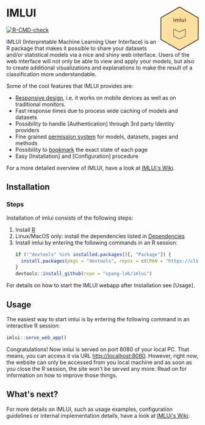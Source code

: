 # IMLUI <img src="inst/assets/png/imlui_logo.png" align="right" width="100"/>

<!-- badges: start -->
[![R-CMD-check](https://github.com/spang-lab/imlui/workflows/R-CMD-check/badge.svg)](https://github.com/spang-lab/imlui/actions)
<!-- badges: end -->

IMLUI (Interpretable Machine Learning User Interface) is an R package that makes it possible to share your datasets and/or statistical models via a nice and shiny web interface. Users of the web interface will not only be able to view and apply your models, but also to create additional visualizations and explanations to make the result of a classification more understandable.

Some of the cool features that IMLUI provides are:

* [Responsive design](https://github.com/spang-lab/imlui/wiki/User-Interface), i.e. it works on mobile devices as well as on traditional monitors.
* Fast response times due to process wide caching of models and datasets
* Possibility to handle [Authentication] through 3rd party Identity providers
* Fine grained [permission system](https://github.com/spang-lab/imlui/wiki/Authentication#internal-authorization) for models, datasets, pages and methods
* Possibility to [bookmark](https://github.com/spang-lab/imlui/wiki/Bookmarking) the exact state of each page
* Easy [Installation] and [Configuration] procedure

For a more detailed overview of IMLUI, have a look at [IMLUi's Wiki](https://github.com/spang-lab/imlui/wiki).

## Installation

### Steps

Installation of imlui consists of the following steps:

1. Install [R](https://cran.r-project.org/)
2. Linux/MacOS only: install the dependencies listed in [Dependencies](https://github.com/spang-lab/imlui/wiki/Installation#dependencies)
3. Install imlui by entering the following commands in an R session:
   ```R
   if (!"devtools" %in% installed.packages()[, "Package"]) {
     install.packages(pkgs = "devtools", repos = c(CRAN = "https://cloud.r-project.org"))
   }
   devtools::install_github(repo = "spang-lab/imlui")
   ```

For details on how to start the IMLUI webapp after Installation see [Usage].

## Usage

The easiest way to start imlui is by entering the following command in an interactive R session:

```R
imlui::serve_web_app()
```

Congratulations! Now imlui is served on port 8080 of your local PC. That means, you can access it via URL <http://localhost:8080>. However, right now, the website can only be accessed from you local machine and as soon as you close the R session, the site won't be served any more. Read on for information on how to improve those things.

## What's next?

For more details on IMLUI, such as usage examples, configuration guidelines or internal implementation details, have a look at [IMLUi's Wiki](https://github.com/spang-lab/imlui/wiki).

